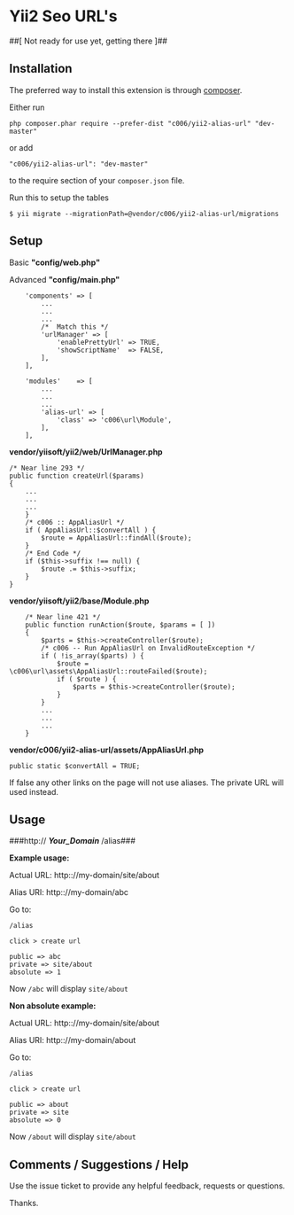 Yii2  Seo URL's
===================

##[ Not ready for use yet, getting there ]##

Installation
------------

The preferred way to install this extension is through [composer](http://getcomposer.org/download/).

Either run

```
php composer.phar require --prefer-dist "c006/yii2-alias-url" "dev-master"
```

or add

```
"c006/yii2-alias-url": "dev-master"
```

to the require section of your `composer.json` file.



Run this to setup the tables

```
$ yii migrate --migrationPath=@vendor/c006/yii2-alias-url/migrations
```

Setup
-----


Basic **"config/web.php"**

Advanced **"config/main.php"**

>
        'components' => [
            ...
            ...
            ...
            /*  Match this */
            'urlManager' => [
                'enablePrettyUrl' => TRUE,
                'showScriptName'  => FALSE,
            ],
        ],


>
        'modules'    => [
            ...
            ...
            ...
            'alias-url' => [
                'class' => 'c006\url\Module',
            ],
        ],


**vendor/yiisoft/yii2/web/UrlManager.php**

>
    /* Near line 293 */
    public function createUrl($params)
    {
        ...
        ...
        ...
        }
        /* c006 :: AppAliasUrl */
        if ( AppAliasUrl::$convertAll ) {
            $route = AppAliasUrl::findAll($route);
        }
        /* End Code */
        if ($this->suffix !== null) {
            $route .= $this->suffix;
        }
    }

**vendor/yiisoft/yii2/base/Module.php**

>
        /* Near line 421 */
        public function runAction($route, $params = [ ])
        {
            $parts = $this->createController($route);
            /* c006 -- Run AppAliasUrl on InvalidRouteException */
            if ( !is_array($parts) ) {
                $route = \c006\url\assets\AppAliasUrl::routeFailed($route);
                if ( $route ) {
                    $parts = $this->createController($route);
                }
            }
            ...
            ...
            ...
        }


**vendor/c006/yii2-alias-url/assets/AppAliasUrl.php**

``public static $convertAll = TRUE;``

If false any other links on the page will not use aliases.
The private URL will used instead.


Usage
-----

###http:// ___Your_Domain___ /alias###


**Example usage:**

Actual URL: http:://my-domain/site/about

Alias URI: http:://my-domain/abc


Go to:

`/alias`

`click > create url`

>
    public => abc
    private => site/about
    absolute => 1

Now `/abc` will display `site/about`


**Non absolute example:**

Actual URL: http:://my-domain/site/about

Alias URI: http:://my-domain/about

Go to:

`/alias`

`click > create url`

>
    public => about
    private => site
    absolute => 0

Now `/about` will display `site/about`


Comments / Suggestions / Help
--------------------

Use the issue ticket to provide any helpful feedback, requests or questions.

Thanks.


































